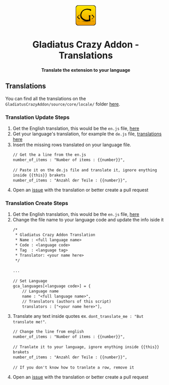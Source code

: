 
<p align="center"><img src="../resources/logo-icons/icon_64.png"/></p>
<h1 align="center">Gladiatus Crazy Addon - Translations</h1>
<h4 align="center">Translate the extension to your language</h4>

## Translations

You can find all the translations on the `GladiatusCrazyAddon/source/core/locale/` folder [here](../../source/core/locale/).

### Translation Update Steps

 1. Get the English translation, this would be the `en.js` file, [here](../../source/core/locale/en.js)
 2. Get your language's translation, for example the `de.js` file, [translations here](../../source/core/locale/)
 3. Insert the missing rows translated on your language file.
	```
	// Get the a line from the en.js
	number_of_items : "Number of items : {{number}}",

	// Paste it on the de.js file and translate it, ignore enything inside {{this}} brakets
	number_of_items : "Anzahl der Teile : {{number}}",
	```
 4. Open an [issue](https://github.com/DinoDevs/GladiatusCrazyAddon/issues/new?template=translation.md) with the translation or better create a pull request

### Translation Create Steps

 1. Get the English translation, this would be the `en.js` file, [here](../../source/core/locale/en.js)
 2. Change the file name to your language code and update the info iside it
	```
	/*
	 * Gladiatus Crazy Addon Translation
	 * Name : <full language name>
	 * Code : <language code>
	 * Tag  : <language tag>
	 * Translator: <your name here>
	 */
	 
	...
	
	// Set Language
	gca_languages[<language code>] = {
		// Language name
		name : "<full language name>",
		// Translators (authors of this script)
		translators : ["<your name here>"],
	```
 3. Translate any text inside quotes ex. `dont_translate_me : "But translate me!"`.
	```
	// Change the line from english
	number_of_items : "Number of items : {{number}}",

	// Tranlate it to your language, ignore enything inside {{this}} brakets
	number_of_items : "Anzahl der Teile : {{number}}",

	// If you don't know how to tranlate a row, remove it
	```
 4. Open an [issue](https://github.com/DinoDevs/GladiatusCrazyAddon/issues/new?template=translation.md) with the translation or better create a pull request
